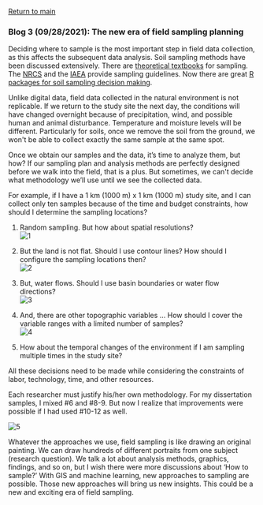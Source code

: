 <a href="https://misayasu.github.io/">Return to main</a><br/>

### Blog 3 (09/28/2021): The new era of field sampling planning

Deciding where to sample is the most important step in field data collection, as this affects the subsequent data analysis. Soil sampling methods have been discussed extensively. There are <a href="https://www.amazon.com/Sampling-Steven-K-Thompson/dp/0470402318/ref=sr_1_1?dchild=1&keywords=sampling&qid=1632881693&sr=8-1" target="_blank">theoretical textbooks</a> for sampling. The <a href="https://www.nrcs.usda.gov/Internet/FSE_DOCUMENTS/nrcs142p2_052523.pdf" target="_blank">NRCS</a> and the <a href="https://www-pub.iaea.org/MTCD/Publications/PDF/trs475_web.pdf" target="_blank">IAEA</a> provide sampling guidelines. Now there are great <a href="https://www.sciencedirect.com/science/article/pii/S0016706118308425?casa_token=eQnGhKvpVWEAAAAA:U6b4v950xsDVIfp68S5kR_eCrJIG0Y9IICuICeMnQEP9jqRxNio7Am-3Miq5272miMKkP_Y" target="_blank">R packages for soil sampling decision making</a>.<br/>

Unlike digital data, field data collected in the natural environment is not replicable. If we return to the study site the next day, the conditions will have changed overnight because of precipitation, wind, and possible human and animal disturbance. Temperature and moisture levels will be different. Particularly for soils, once we remove the soil from the ground, we won't be able to collect exactly the same sample at the same spot.<br/>

Once we obtain our samples and the data, it’s time to analyze them, but how? If our sampling plan and analysis methods are perfectly designed before we walk into the field, that is a plus. But sometimes, we can't decide what methodology we’ll use until we see the collected data.<br/>

For example, if I have a 1 km (1000 m) x 1 km (1000 m) study site, and I can collect only ten samples because of the time and budget constraints, how should I determine the sampling locations?<br/>

1) Random sampling. But how about spatial resolutions?<br/>
![1](https://user-images.githubusercontent.com/24228560/135190363-30722a68-85ed-4b91-b3f3-5f875d055335.jpg)<br/>

2) But the land is not flat. Should I use contour lines? How should I configure the sampling locations then?<br/>
![2](https://user-images.githubusercontent.com/24228560/135296158-fca08daf-b357-43e7-93dd-b634aa2d2fad.jpg)<br/>

3) But, water flows. Should I use basin boundaries or water flow directions?<br/>
![3](https://user-images.githubusercontent.com/24228560/135190721-46898ff0-f0dc-4638-b4cd-15f92a170525.jpg)<br/>

4) And, there are other topographic variables … How should I cover the variable ranges with a limited number of samples?<br/>
![4](https://user-images.githubusercontent.com/24228560/135190871-36872f2e-b02d-4b77-ab57-eabf9b7cb948.jpg)<br/>
 
5) How about the temporal changes of the environment if I am sampling multiple times in the study site?<br/>

All these decisions need to be made while considering the constraints of labor, technology, time, and other resources. <br/>

Each researcher must justify his/her own methodology. For my dissertation samples, I mixed #6 and #8-9. But now I realize that improvements were possible if I had used #10-12 as well.<br/>

![5](https://user-images.githubusercontent.com/24228560/135191230-48f9d7e5-0328-4197-abc5-14bbae7ab247.jpg)<br/>

Whatever the approaches we use, field sampling is like drawing an original painting. We can draw hundreds of different portraits from one subject (research question). We talk a lot about analysis methods, graphics, findings, and so on, but I wish there were more discussions about ‘How to sample?’ With GIS and machine learning, new approaches to sampling are possible. Those new approaches will bring us new insights. This could be a new and exciting era of field sampling.
